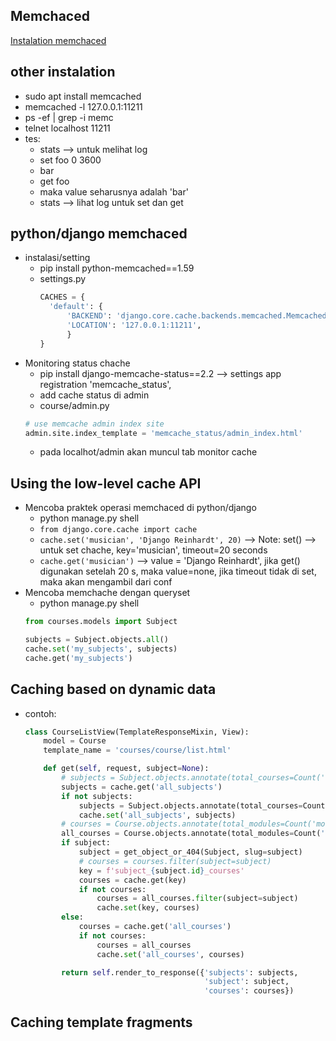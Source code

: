## Memchaced
[Instalation memchaced](https://github.com/memcached/memcached/wiki/Install)

## other instalation
- sudo apt install memcached
- memcached -l 127.0.0.1:11211
- ps -ef | grep -i memc
- telnet localhost 11211
- tes:
  - stats --> untuk melihat log
  - set foo 0 3600
  - bar
  - get foo
  - maka value seharusnya adalah 'bar'
  - stats --> lihat log untuk set dan get
 
## python/django memchaced
- instalasi/setting
  - pip install python-memcached==1.59
  - settings.py
    ```py
    CACHES = {
      'default': {
          'BACKEND': 'django.core.cache.backends.memcached.MemcachedCache',
          'LOCATION': '127.0.0.1:11211',
          }
    }
    ```
- Monitoring status chache
  - pip install django-memcache-status==2.2 --> settings app registration 'memcache_status', 
  - add cache status di admin
  - course/admin.py
  ```py
  # use memcache admin index site
  admin.site.index_template = 'memcache_status/admin_index.html'
  ```
  - pada localhot/admin akan muncul tab monitor cache

## Using the low-level cache API
- Mencoba praktek operasi memchaced di python/django
  - python manage.py shell
  - `from django.core.cache import cache`
  - `cache.set('musician', 'Django Reinhardt', 20)` --> Note: set() --> untuk set chache, key='musician', timeout=20 seconds
  - `cache.get('musician')` --> value = 'Django Reinhardt', jika get() digunakan setelah 20 s, maka value=none, jika timeout tidak di set, maka akan mengambil dari conf
- Mencoba memchache dengan queryset
  - python manage.py shell
  ```py
  from courses.models import Subject
  
  subjects = Subject.objects.all()
  cache.set('my_subjects', subjects)
  cache.get('my_subjects')
  ```
## Caching based on dynamic data
- contoh:
  ```py
  class CourseListView(TemplateResponseMixin, View):
      model = Course
      template_name = 'courses/course/list.html'

      def get(self, request, subject=None):
          # subjects = Subject.objects.annotate(total_courses=Count('courses')) # diganti memcache
          subjects = cache.get('all_subjects')
          if not subjects:
              subjects = Subject.objects.annotate(total_courses=Count('courses'))
              cache.set('all_subjects', subjects)
          # courses = Course.objects.annotate(total_modules=Count('modules')) # diganti memcached -- all_courses
          all_courses = Course.objects.annotate(total_modules=Count('modules'))
          if subject:
              subject = get_object_or_404(Subject, slug=subject)
              # courses = courses.filter(subject=subject)
              key = f'subject_{subject.id}_courses'
              courses = cache.get(key)
              if not courses:
                  courses = all_courses.filter(subject=subject)
                  cache.set(key, courses)
          else:
              courses = cache.get('all_courses')
              if not courses:
                  courses = all_courses
                  cache.set('all_courses', courses)

          return self.render_to_response({'subjects': subjects,
                                          'subject': subject,
                                          'courses': courses})
  ```
  
## Caching template fragments

